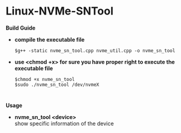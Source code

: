 # Linux-NVMe-SNTool

  **Build Guide**
  
  - **compile the executable file**
  
    ```$g++ -static nvme_sn_tool.cpp nvme_util.cpp -o nvme_sn_tool```
    
  - **use <chmod +x> for sure you have proper right to execute the executable file**

    ```$chmod +x nvme_sn_tool```\
    ```$sudo ./nvme_sn_tool /dev/nvmeX```
    
#
  **Usage**

  - **nvme_sn_tool \<device>**\
    show specific information of the device
